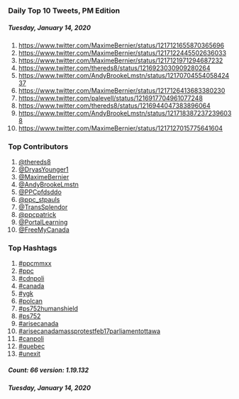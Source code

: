### Daily Top 10 Tweets, PM Edition
##### Tuesday, January 14, 2020
 1) https://www.twitter.com/MaximeBernier/status/1217121655870365696
 2) https://www.twitter.com/MaximeBernier/status/1217122445502636033
 3) https://www.twitter.com/MaximeBernier/status/1217121971294687232
 4) https://www.twitter.com/thereds8/status/1216923030909280264
 5) https://www.twitter.com/AndyBrookeLmstn/status/1217070455405842437
 6) https://www.twitter.com/MaximeBernier/status/1217126413683380230
 7) https://www.twitter.com/palevell/status/1216917704961077248
 8) https://www.twitter.com/thereds8/status/1216944047383896064
 9) https://www.twitter.com/AndyBrookeLmstn/status/1217183872372396038
10) https://www.twitter.com/MaximeBernier/status/1217127015775641604

### Top Contributors
  1) [@thereds8](https://www.twitter.com/thereds8)
  2) [@DryasYounger1](https://www.twitter.com/DryasYounger1)
  3) [@MaximeBernier](https://www.twitter.com/MaximeBernier)
  4) [@AndyBrookeLmstn](https://www.twitter.com/AndyBrookeLmstn)
  5) [@PPCpfdsddo](https://www.twitter.com/PPCpfdsddo)
  6) [@ppc_stpauls](https://www.twitter.com/ppc_stpauls)
  7) [@TransSplendor](https://www.twitter.com/TransSplendor)
  8) [@ppcpatrick](https://www.twitter.com/ppcpatrick)
  9) [@PortalLearning](https://www.twitter.com/PortalLearning)
 10) [@FreeMyCanada](https://www.twitter.com/FreeMyCanada)



### Top Hashtags

  1) [#ppcmmxx](https://www.twitter.com/hashtag/ppcmmxx)
  2) [#ppc](https://www.twitter.com/hashtag/ppc)
  3) [#cdnpoli](https://www.twitter.com/hashtag/cdnpoli)
  4) [#canada](https://www.twitter.com/hashtag/canada)
  5) [#ygk](https://www.twitter.com/hashtag/ygk)
  6) [#polcan](https://www.twitter.com/hashtag/polcan)
  7) [#ps752humanshield](https://www.twitter.com/hashtag/ps752humanshield)
  8) [#ps752](https://www.twitter.com/hashtag/ps752)
  9) [#arisecanada](https://www.twitter.com/hashtag/arisecanada)
 10) [#arisecanadamassprotestfeb17parliamentottawa](https://www.twitter.com/hashtag/arisecanadamassprotestfeb17parliamentottawa)
 11) [#canpoli](https://www.twitter.com/hashtag/canpoli)
 12) [#quebec](https://www.twitter.com/hashtag/quebec)
 13) [#unexit](https://www.twitter.com/hashtag/unexit)

##### Count: 66	version: 1.19.132
##### Tuesday, January 14, 2020

